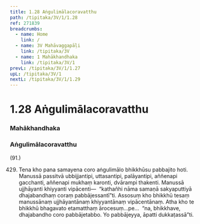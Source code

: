 ```yaml
---
title: 1.28 Aṅgulimālacoravatthu
path: /tipitaka/3V/1/1.28
ref: 271839
breadcrumbs:
  - name: Home
    link: /
  - name: 3V Mahāvaggapāḷi
    link: /tipitaka/3V
  - name: 1 Mahākhandhaka
    link: /tipitaka/3V/1
prevL: /tipitaka/3V/1/1.27
upL: /tipitaka/3V/1
nextL: /tipitaka/3V/1/1.29
---
```


# 1.28 Aṅgulimālacoravatthu

### Mahākhandhaka

### Aṅgulimālacoravatthu

(91.)

429. Tena kho pana samayena coro aṅgulimālo bhikkhūsu pabbajito hoti. Manussā passitvā ubbijjantipi, uttasantipi, palāyantipi, aññenapi gacchanti, aññenapi mukhaṃ karonti, dvārampi thakenti. Manussā ujjhāyanti khiyyanti vipācenti—  “kathañhi nāma samaṇā sakyaputtiyā dhajabandhaṃ coraṃ pabbājessantī”ti. Assosuṃ kho bhikkhū tesaṃ manussānaṃ ujjhāyantānaṃ khiyyantānaṃ vipācentānaṃ. Atha kho te bhikkhū bhagavato etamatthaṃ ārocesuṃ…pe…  “na, bhikkhave, dhajabandho coro pabbājetabbo. Yo pabbājeyya, āpatti dukkaṭassā”ti.


